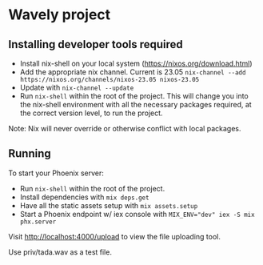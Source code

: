 # Wavely project

## Installing developer tools required

* Install nix-shell on your local system (<https://nixos.org/download.html>)
* Add the appropriate nix channel. Current is 23.05 `nix-channel --add https://nixos.org/channels/nixos-23.05 nixos-23.05`
* Update with `nix-channel --update`
* Run `nix-shell` within the root of the project. This will change you into the nix-shell environment with all the necessary packages required, at the correct version level, to run the project.

Note: Nix will never override or otherwise conflict with local packages.

## Running

To start your Phoenix server:

* Run `nix-shell` within the root of the project.
* Install dependencies with `mix deps.get`
* Have all the static assets setup with `mix assets.setup`
* Start a Phoenix endpoint w/ iex console with `MIX_ENV="dev" iex -S mix phx.server`

Visit <http://localhost:4000/upload> to view the file uploading tool.

Use priv/tada.wav as a test file.
